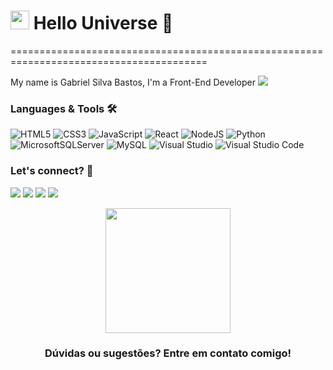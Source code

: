 <h1><img src="https://images-wixmp-ed30a86b8c4ca887773594c2.wixmp.com/f/039fb60e-7284-4b55-9cd9-b994cf8b712a/dd9nvgt-10b1bc61-c854-446a-bac5-c746e007fd99.gif?token=eyJ0eXAiOiJKV1QiLCJhbGciOiJIUzI1NiJ9.eyJzdWIiOiJ1cm46YXBwOjdlMGQxODg5ODIyNjQzNzNhNWYwZDQxNWVhMGQyNmUwIiwiaXNzIjoidXJuOmFwcDo3ZTBkMTg4OTgyMjY0MzczYTVmMGQ0MTVlYTBkMjZlMCIsIm9iaiI6W1t7InBhdGgiOiJcL2ZcLzAzOWZiNjBlLTcyODQtNGI1NS05Y2Q5LWI5OTRjZjhiNzEyYVwvZGQ5bnZndC0xMGIxYmM2MS1jODU0LTQ0NmEtYmFjNS1jNzQ2ZTAwN2ZkOTkuZ2lmIn1dXSwiYXVkIjpbInVybjpzZXJ2aWNlOmZpbGUuZG93bmxvYWQiXX0.P9fpSaA5hwItudw9BHfTn-uGtMf50fpELFbF_GuS5rE" width="30"/> Hello Universe 🌟 </h1>
========================================================================================

My name is Gabriel Silva Bastos, I'm a Front-End Developer 
![](http://estruyf-github.azurewebsites.net/api/VisitorHit?user=ReenamToledo&repo=ReenamToledo&countColorcountColor)

### Languages & Tools 🛠
![HTML5](https://img.shields.io/badge/html5-%23E34F26.svg?style=for-the-badge&logo=html5&logoColor=white)
![CSS3](https://img.shields.io/badge/css3-%231572B6.svg?style=for-the-badge&logo=css3&logoColor=white)
![JavaScript](https://img.shields.io/badge/javascript-%23323330.svg?style=for-the-badge&logo=javascript&logoColor=%23F7DF1E)
![React](https://img.shields.io/badge/react-%2320232a.svg?style=for-the-badge&logo=react&logoColor=%2361DAFB)
![NodeJS](https://img.shields.io/badge/node.js-6DA55F?style=for-the-badge&logo=node.js&logoColor=white)
![Python](https://img.shields.io/badge/python-3670A0?style=for-the-badge&logo=python&logoColor=ffdd54)
![MicrosoftSQLServer](https://img.shields.io/badge/Microsoft%20SQL%20Server-CC2927?style=for-the-badge&logo=microsoft%20sql%20server&logoColor=white)
![MySQL](https://img.shields.io/badge/mysql-4479A1.svg?style=for-the-badge&logo=mysql&logoColor=white)
![Visual Studio](https://img.shields.io/badge/Visual%20Studio-5C2D91.svg?style=for-the-badge&logo=visual-studio&logoColor=white)
![Visual Studio Code](https://img.shields.io/badge/Visual%20Studio%20Code-0078d7.svg?style=for-the-badge&logo=visual-studio-code&logoColor=white)

### Let's connect? 🤝 
 
<a href="https://www.youtube.com/@reetoledooficial"><img src="https://img.shields.io/badge/YouTube-FF0000?style=for-the-badge&logo=youtube&logoColor=white"/></a>
<a href="https://www.linkedin.com/in/gabriel-silva-bastos-03a156268/"><img src="https://img.shields.io/badge/LinkedIn-0077B5?style=for-the-badge&logo=linkedin&logoColor=white"/></a>
<a href="https://www.instagram.com/gs.bstos/"><img src="https://img.shields.io/badge/Instagram-E4405F?style=for-the-badge&logo=instagram&logoColor=white"/></a>
<a href="mailto:gabrielsilvabastosgbs@gmail.com"><img src="https://img.shields.io/badge/Gmail-D14836?style=for-the-badge&logo=gmail&logoColor=white"/></a>

<p align="center"><img src="https://media3.giphy.com/media/v1.Y2lkPTc5MGI3NjExMms0MTVsZXNnb2ZkbDBpeHAxZmdvaHQ0ZDZtaXJvNXpqeXl6b2VsbyZlcD12MV9pbnRlcm5hbF9naWZfYnlfaWQmY3Q9cw/QpqNkKqzmMUpUcedBn/giphy.gif" width="200"/></p>  
<h3 align="center">Dúvidas ou sugestões? Entre em contato comigo! </h3></p>
